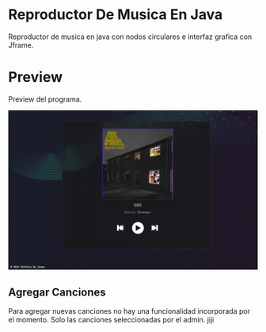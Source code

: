 # Reproductor De Musica En Java
Reproductor de musica en java con nodos circulares e interfaz grafica con Jframe.


# Preview
Preview del programa.

![image Preview](preview.png)

## Agregar Canciones
Para agregar nuevas canciones no hay una funcionalidad incorporada por el momento. Solo las canciones seleccionadas por el admin. jiji
